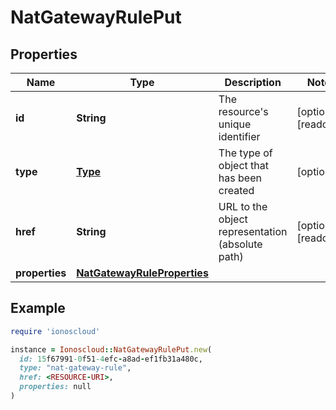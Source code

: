 # NatGatewayRulePut

## Properties

| Name | Type | Description | Notes |
| ---- | ---- | ----------- | ----- |
| **id** | **String** | The resource&#39;s unique identifier | [optional][readonly] |
| **type** | [**Type**](Type.md) | The type of object that has been created | [optional] |
| **href** | **String** | URL to the object representation (absolute path) | [optional][readonly] |
| **properties** | [**NatGatewayRuleProperties**](NatGatewayRuleProperties.md) |  |  |

## Example

```ruby
require 'ionoscloud'

instance = Ionoscloud::NatGatewayRulePut.new(
  id: 15f67991-0f51-4efc-a8ad-ef1fb31a480c,
  type: "nat-gateway-rule",
  href: <RESOURCE-URI>,
  properties: null
)
```


